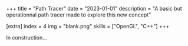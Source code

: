 +++
title = "Path Tracer"
date = "2023-01-01"
description = "A basic but operationnal path tracer made to explore this new concept"

[extra]
index = 4
img = "blank.png"
skills = ["OpenGL", "C++"]
+++
    
In construction...